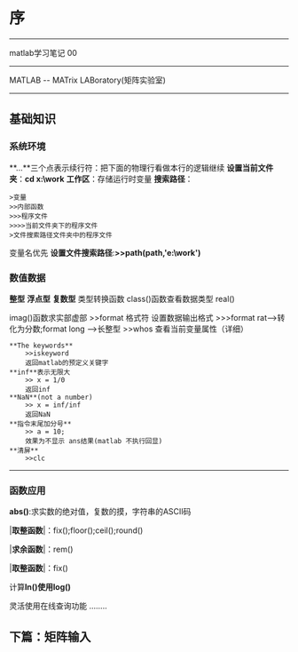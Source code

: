 # 序 #
---
matlab学习笔记 00

---

MATLAB -- MATrix LABoratory(矩阵实验室)

---
## 基础知识 ##
### 系统环境 ###

**...**三个点表示续行符：把下面的物理行看做本行的逻辑继续
**设置当前文件夹**：**cd x:\work**
**工作区**：存储运行时变量
**搜索路径**：

	>变量
	>>内部函数
	>>>程序文件
	>>>>当前文件夹下的程序文件
	>文件搜索路径文件夹中的程序文件


变量名优先
**设置文件搜索路径**:**>>path(path,'e:\work')**



### 数值数据 ###
**整型**
**浮点型**
**复数型**
类型转换函数
class()函数查看数据类型
real()


imag()函数求实部虚部
	>>format 格式符 设置数据输出格式
	>>>format rat-->转化为分数;format long -->长整型
	>>whos 查看当前变量属性（详细）


	**The keywords**
		>>iskeyword
		返回matlab的预定义关键字
	**inf**表示无限大
		>> x = 1/0
		返回inf
	**NaN**(not a number)
		>> x = inf/inf
		返回NaN
	**指令末尾加分号**
		>> a = 10;
		效果为不显示 ans结果(matlab 不执行回显)
	**清屏**
		>>clc

---
### 函数应用 ###

**abs()**:求实数的绝对值，复数的摸，字符串的ASCII码

|**取整函数**|：fix();floor();ceil();round()

|**求余函数**|：rem()

|**取整函数**|：fix()

计算**ln()**使用**log()**

灵活使用在线查询功能
........


## 下篇：矩阵输入 ##
 